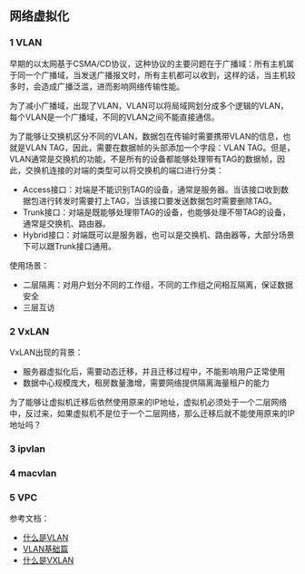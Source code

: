 ## 网络虚拟化

### 1 VLAN

早期的以太网基于CSMA/CD协议，这种协议的主要问题在于广播域：所有主机属于同一个广播域，当发送广播报文时，所有主机都可以收到，这样的话，当主机较多时，会造成广播泛滥，进而影响网络传输性能。

为了减小广播域，出现了VLAN，VLAN可以将局域网划分成多个逻辑的VLAN，每个VLAN是一个广播域，不同的VLAN之间不能直接通信。

为了能够让交换机区分不同的VLAN，数据包在传输时需要携带VLAN的信息，也就是VLAN TAG，因此，需要在数据帧的头部添加一个字段：VLAN TAG。但是，VLAN通常是交换机的功能，不是所有的设备都能够处理带有TAG的数据帧，因此，交换机连接的对端的类型可以将交换机的端口进行分类：

* Access接口：对端是不能识别TAG的设备，通常是服务器。当该接口收到数据包进行转发时需要打上TAG，当该接口要发送数据包时需要删除TAG。
* Trunk接口：对端是既能够处理带TAG的设备，也能够处理不带TAG的设备，通常是交换机、路由器。
* Hybrid接口：对端既可以是服务器，也可以是交换机、路由器等，大部分场景下可以跟Trunk接口通用。

使用场景：

* 二层隔离：对用户划分不同的工作组，不同的工作组之间相互隔离，保证数据安全
* 三层互访

### 2 VxLAN

VxLAN出现的背景：

* 服务器虚拟化后，需要动态迁移，并且迁移过程中，不能影响用户正常使用
* 数据中心规模庞大，租房数量激增，需要网络提供隔离海量租户的能力

为了能够让虚拟机迁移后依然使用原来的IP地址，虚拟机必须处于一个二层网络中，反过来，如果虚拟机不是位于一个二层网络，那么迁移后就不能使用原来的IP地址吗？



### 3 ipvlan

### 4 macvlan

### 5 VPC

参考文档：

* [什么是VLAN](https://info.support.huawei.com/info-finder/encyclopedia/zh/VLAN.html)
* [VLAN基础篇](https://forum.huawei.com/enterprise/zh/forum.php?mod=viewthread&tid=246713)
* [什么是VXLAN](https://info.support.huawei.com/info-finder/encyclopedia/zh/VXLAN.html)